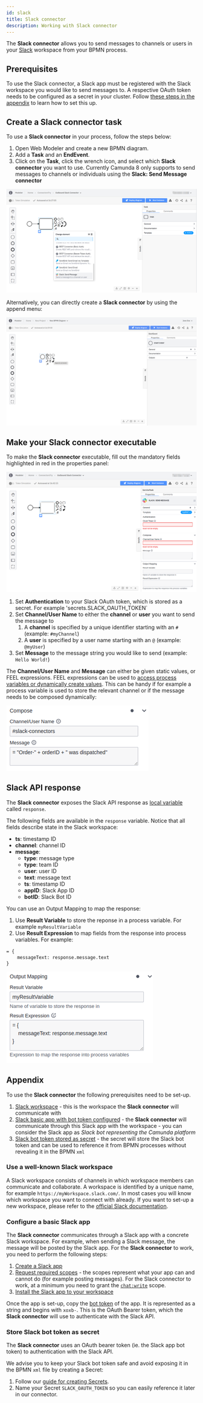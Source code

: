 ```yaml
---
id: slack
title: Slack connector
description: Working with Slack connector
---
```


The **Slack connector** allows you to send messages to channels or users in your [Slack](https://slack.com) workspace from your BPMN process.

## Prerequisites

To use the Slack connector, a Slack app must be registered with the Slack workspace you would like to send messages to. A respective OAuth token needs to be configured as a secret in your cluster. Follow [these steps in the appendix](#appendix) to learn how to set this up.

## Create a Slack connector task

To use a **Slack connector** in your process, follow the steps below:

1. Open Web Modeler and create a new BPMN diagram.
2. Add a **Task** and an **EndEvent**.
3. Click on the **Task**, click the wrench icon, and select which **Slack connector** you want to use. Currently Camunda 8 only supports to send messages to channels or individuals using the **Slack: Send Message connector**

![create slack connector wrench](../img/connectors-slack-create-task-wrench.png)

Alternatively, you can directly create a **Slack connector** by using the append menu:

![create slack connector append](../img/connectors-create-task-append.png)

## Make your Slack connector executable

To make the **Slack connector** executable, fill out the mandatory fields highlighted in red in the properties panel:

![slack connector red properties](../img/connectors-slack-red-properties.png)

1. Set **Authentication** to your Slack OAuth token, which is stored as a secret. For example 'secrets.SLACK_OAUTH_TOKEN`
2. Set **Channel/User Name** to either the **channel** or **user** you want to send the message to
   1. A **channel** is specified by a unique identifier starting with an `#` (example: `#myChannel`)
   2. A **user** is specified by a user name starting with an `@` (example: `@myUser`)
3. Set **Message** to the message string you would like to send (example: `Hello World!`)

The **Channel/User Name** and **Message** can either be given static values, or FEEL expressions. FEEL expressions can be used to [access process variables or dynamically create values](../../../../concepts/expressions.md). This can be handy if for example a process variable is used to store the relevant channel or if the message needs to be composed dynamically:

![slack connector compose](../img/connectors-slack-compose.png)

## Slack API response

The **Slack connector** exposes the Slack API response as [local variable](https://docs.camunda.io/docs/components/concepts/variables/#variable-scopes) called `response`.

The following fields are available in the `response` variable. Notice that all fields describe state in the Slack workspace:

- **ts**: timestamp ID
- **channel**: channel ID
- **message**:
  - **type**: message type
  - **type**: team ID
  - **user**: user ID
  - **text**: message text
  - **ts**: timestamp ID
  - **appID**: Slack App ID
  - **botID**: Slack Bot ID

You can use an Output Mapping to map the response:

1. Use **Result Variable** to store the reponse in a process variable. For example `myResultVariable`
2. Use **Result Expression** to map fields from the response into process variables. For example:

```
= {
    messageText: response.message.text
}
```

![slack connector response mapping](../img/connectors-slack-response-mapping.png)

## Appendix

To use the **Slack connector** the following prerequisites need to be set-up.

1. [Slack workspace](#use-a-well-known-slack-workspace) - this is the workspace the **Slack connector** will communicate with
2. [Slack basic app with bot token configured](#configure-a-basic-slack-app) - the **Slack connector** will communicate through this Slack app with the workspace - you can consider the Slack app as _Slack bot representing the Camunda platform_
3. [Slack bot token stored as secret](#store-slack-bot-token-as-secret) - the secret will store the Slack bot token and can be used to reference it from BPMN processes without revealing it in the BPMN `xml`

### Use a well-known Slack workspace

A Slack workspace consists of channels in which workspace members can communicate and collaborate. A workspace is identified by a unique name, for example `https://myWorkspace.slack.com/`. In most cases you will know which workspace you want to connect with already. If you want to set-up a new workspace, please refer to the [official Slack documentation](https://slack.com/help/articles/115001344007-Create-a-workspace-on-Enterprise-Grid).

### Configure a basic Slack app

The **Slack connector** communicates through a Slack app with a concrete Slack workspace. For example, when sending a Slack message, the message will be posted by the Slack app. For the **Slack connector** to work, you need to perform the following steps:

1. [Create a Slack app](https://api.slack.com/apps)
2. [Request required scopes](https://api.slack.com/scopes) - the scopes represent what your app can and cannot do (for example posting messages). For the Slack connector to work, at a minimum you need to grant the [`chat:write`](https://api.slack.com/scopes/chat:write) scope.
3. [Install the Slack app to your workspace](https://api.slack.com/authentication/basics#installing)

Once the app is set-up, copy the [bot token](https://api.slack.com/authentication/token-types) of the app. It is represented as a string and begins with `xoxb-`. This is the OAuth Bearer token, which the **Slack connector** will use to authenticate with the Slack API.

### Store Slack bot token as secret

The **Slack connector** uses an OAuth bearer token (ie. the Slack app bot token) to authentication with the Slack API.

We advise you to keep your Slack bot token safe and avoid exposing it in the BPMN `xml` file by creating a Secret:

1. Follow our [guide for creating Secrets](../../../../console/manage-clusters/manage-secrets.md).
2. Name your Secret `SLACK_OAUTH_TOKEN` so you can easily reference it later in our connector.
